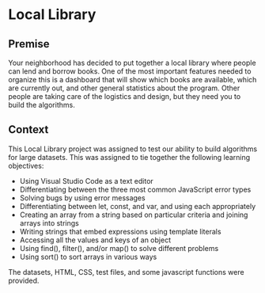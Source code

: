 # Local Library

## Premise
Your neighborhood has decided to put together a local library where people can lend and borrow books. One of the most important features needed to organize this is a dashboard that will show which books are available, which are currently out, and other general statistics about the program.
Other people are taking care of the logistics and design, but they need you to build the algorithms.

## Context
This Local Library project was assigned to test our ability to build algorithms for large datasets. This was assigned to tie together the following learning objectives:

* Using Visual Studio Code as a text editor
* Differentiating between the three most common JavaScript error types
* Solving bugs by using error messages
* Differentiating between let, const, and var, and using each appropriately
* Creating an array from a string based on particular criteria and joining arrays into strings
* Writing strings that embed expressions using template literals
* Accessing all the values and keys of an object
* Using find(), filter(), and/or map() to solve different problems
* Using sort() to sort arrays in various ways

The datasets, HTML, CSS, test files, and some javascript functions were provided.

